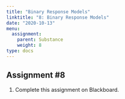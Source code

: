 ```yaml
---
title: "Binary Response Models"
linktitle: "8: Binary Response Models"
date: "2020-10-13"
menu:
  assignment:
    parent: Substance
    weight: 8
type: docs
---
```



## Assignment #8

1. Complete this assignment on Blackboard. 